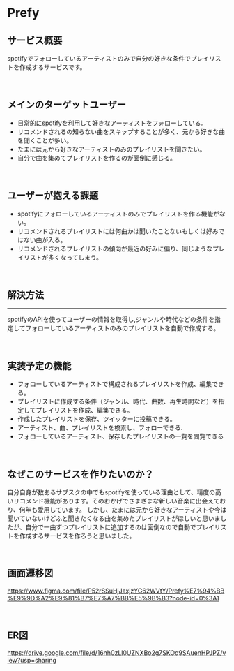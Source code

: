 # Prefy

## サービス概要
 spotifyでフォローしているアーティストのみで自分の好きな条件でプレイリストを作成するサービスです。

<br>

## メインのターゲットユーザー
- 日常的にspotifyを利用して好きなアーティストをフォローしている。
- リコメンドされるの知らない曲をスキップすることが多く、元から好きな曲を聞くことが多い。
- たまには元から好きなアーティストのみのプレイリストを聞きたい。
- 自分で曲を集めてプレイリストを作るのが面倒に感じる。

<br>

## ユーザーが抱える課題
- spotifyにフォローしているアーティストのみでプレイリストを作る機能がない。
- リコメンドされるプレイリストには何曲かは聞いたことないもしくは好みではない曲が入る。
- リコメンドされるプレイリストの傾向が最近の好みに偏り、同じようなプレイリストが多くなってしまう。

<br>

## 解決方法
***
spotifyのAPIを使ってユーザーの情報を取得し,ジャンルや時代などの条件を指定してフォローしているアーティストのみのプレイリストを自動で作成する。

<br>

## 実装予定の機能
- フォローしているアーティストで構成されるプレイリストを作成、編集できる。
- プレイリストに作成する条件（ジャンル、時代、曲数、再生時間など）を指定してプレイリストを作成、編集できる。
- 作成したプレイリストを保存、ツイッターに投稿できる。
- アーティスト、曲、プレイリストを検索し、フォローできる.
- フォローしているアーティスト、保存したプレイリストの一覧を閲覧できる

<br>

## なぜこのサービスを作りたいのか？
自分自身が数あるサブスクの中でもspotifyを使っている理由として、精度の高いリコメンド機能があります。そのおかげでさまざまな新しい音楽に出会えており、何年も愛用しています。
しかし、たまには元から好きなアーティストや今は聞いていないけどふと聞きたくなる曲を集めたプレイリストがほしいと思いましたが、自分で一曲ずつプレイリストに追加するのは面倒なので自動でプレイリストを作成するサービスを作ろうと思いました。

<br>

## 画面遷移図
https://www.figma.com/file/P52rSSuHjJaxjzYG62WVtY/Prefy%E7%94%BB%E9%9D%A2%E9%81%B7%E7%A7%BB%E5%9B%B3?node-id=0%3A1

<br>

## ER図
https://drive.google.com/file/d/16nh0zLl0UZNXBo2g7SKOq9SAuenHPJPZ/view?usp=sharing
